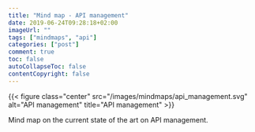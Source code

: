 ```yaml
---
title: "Mind map - API management"
date: 2019-06-24T09:28:18+02:00
imageUrl: ""
tags: ["mindmaps", "api"]
categories: ["post"]
comment: true
toc: false
autoCollapseToc: false
contentCopyright: false
---
```


<!--more-->

{{< figure class="center" src="/images/mindmaps/api_management.svg" alt="API management" title="API management" >}}

Mind map on the current state of the art on API management.

